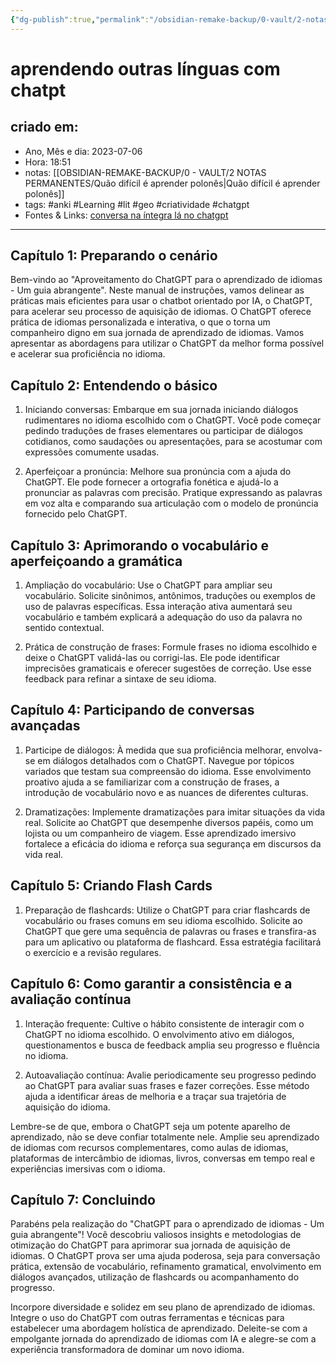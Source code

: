```yaml
---
{"dg-publish":true,"permalink":"/obsidian-remake-backup/0-vault/2-notas-permanentes/aprendendo-outras-linguas-com-chatpt-manual-completo/","tags":["permanente","anki","Learning","lit","geo","criatividade","chatgpt"],"dgHomeLink":true,"dgShowLocalGraph":true,"dgShowFileTree":true,"dgEnableSearch":true,"noteIcon":""}
---
```


# aprendendo outras línguas com chatpt

## criado em: 
-  Ano, Mês e dia: 2023-07-06
- Hora: 18:51
- notas: [[OBSIDIAN-REMAKE-BACKUP/0 - VAULT/2 NOTAS PERMANENTES/Quão difícil é aprender polonês\|Quão difícil é aprender polonês]]
- tags: #anki #Learning #lit #geo #criatividade #chatgpt 
- Fontes & Links: [conversa na íntegra lá no chatgpt](https://chat.openai.com/share/b628e71a-5bff-40f7-a2ed-14e3c1508a50)
---


## Capítulo 1: Preparando o cenário

Bem-vindo ao "Aproveitamento do ChatGPT para o aprendizado de idiomas - Um guia abrangente". Neste manual de instruções, vamos delinear as práticas mais eficientes para usar o chatbot orientado por IA, o ChatGPT, para acelerar seu processo de aquisição de idiomas. O ChatGPT oferece prática de idiomas personalizada e interativa, o que o torna um companheiro digno em sua jornada de aprendizado de idiomas. Vamos apresentar as abordagens para utilizar o ChatGPT da melhor forma possível e acelerar sua proficiência no idioma.

## Capítulo 2: Entendendo o básico

1. Iniciando conversas:
Embarque em sua jornada iniciando diálogos rudimentares no idioma escolhido com o ChatGPT. Você pode começar pedindo traduções de frases elementares ou participar de diálogos cotidianos, como saudações ou apresentações, para se acostumar com expressões comumente usadas.

2. Aperfeiçoar a pronúncia:
Melhore sua pronúncia com a ajuda do ChatGPT. Ele pode fornecer a ortografia fonética e ajudá-lo a pronunciar as palavras com precisão. Pratique expressando as palavras em voz alta e comparando sua articulação com o modelo de pronúncia fornecido pelo ChatGPT.

## Capítulo 3: Aprimorando o vocabulário e aperfeiçoando a gramática

1. Ampliação do vocabulário:
Use o ChatGPT para ampliar seu vocabulário. Solicite sinônimos, antônimos, traduções ou exemplos de uso de palavras específicas. Essa interação ativa aumentará seu vocabulário e também explicará a adequação do uso da palavra no sentido contextual.

2. Prática de construção de frases:
Formule frases no idioma escolhido e deixe o ChatGPT validá-las ou corrigi-las. Ele pode identificar imprecisões gramaticais e oferecer sugestões de correção. Use esse feedback para refinar a sintaxe de seu idioma.

## Capítulo 4: Participando de conversas avançadas

1. Participe de diálogos:
À medida que sua proficiência melhorar, envolva-se em diálogos detalhados com o ChatGPT. Navegue por tópicos variados que testam sua compreensão do idioma. Esse envolvimento proativo ajuda a se familiarizar com a construção de frases, a introdução de vocabulário novo e as nuances de diferentes culturas.

2. Dramatizações:
Implemente dramatizações para imitar situações da vida real. Solicite ao ChatGPT que desempenhe diversos papéis, como um lojista ou um companheiro de viagem. Esse aprendizado imersivo fortalece a eficácia do idioma e reforça sua segurança em discursos da vida real.

## Capítulo 5: Criando Flash Cards

1. Preparação de flashcards:
Utilize o ChatGPT para criar flashcards de vocabulário ou frases comuns em seu idioma escolhido. Solicite ao ChatGPT que gere uma sequência de palavras ou frases e transfira-as para um aplicativo ou plataforma de flashcard. Essa estratégia facilitará o exercício e a revisão regulares.

## Capítulo 6: Como garantir a consistência e a avaliação contínua

1. Interação frequente:
Cultive o hábito consistente de interagir com o ChatGPT no idioma escolhido. O envolvimento ativo em diálogos, questionamentos e busca de feedback amplia seu progresso e fluência no idioma.

2. Autoavaliação contínua:
Avalie periodicamente seu progresso pedindo ao ChatGPT para avaliar suas frases e fazer correções. Esse método ajuda a identificar áreas de melhoria e a traçar sua trajetória de aquisição do idioma.

Lembre-se de que, embora o ChatGPT seja um potente aparelho de aprendizado, não se deve confiar totalmente nele. Amplie seu aprendizado de idiomas com recursos complementares, como aulas de idiomas, plataformas de intercâmbio de idiomas, livros, conversas em tempo real e experiências imersivas com o idioma.

## Capítulo 7: Concluindo

Parabéns pela realização do "ChatGPT para o aprendizado de idiomas - Um guia abrangente"! Você descobriu valiosos insights e metodologias de otimização do ChatGPT para aprimorar sua jornada de aquisição de idiomas. O ChatGPT prova ser uma ajuda poderosa, seja para conversação prática, extensão de vocabulário, refinamento gramatical, envolvimento em diálogos avançados, utilização de flashcards ou acompanhamento do progresso.

Incorpore diversidade e solidez em seu plano de aprendizado de idiomas. Integre o uso do ChatGPT com outras ferramentas e técnicas para estabelecer uma abordagem holística de aprendizado. Deleite-se com a empolgante jornada do aprendizado de idiomas com IA e alegre-se com a experiência transformadora de dominar um novo idioma.